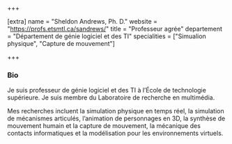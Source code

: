 +++

[extra]
name = "Sheldon Andrews, Ph. D."
website = "https://profs.etsmtl.ca/sandrews/"
title = "Professeur agrée"
departement = "Département de génie logiciel et des TI"
specialities = ["Simualion physique", "Capture de mouvement"]

+++

### Bio

Je suis professeur de génie logiciel et des TI à l’École de technologie supérieure. Je suis membre du Laboratoire de recherche en multimédia.

Mes recherches incluent la simulation physique en temps réel, la simulation de mécanismes articulés, l’animation de personnages en 3D, la synthèse de mouvement humain et la capture de mouvement, la mécanique des contacts informatiques et la modélisation pour les environnements virtuels.